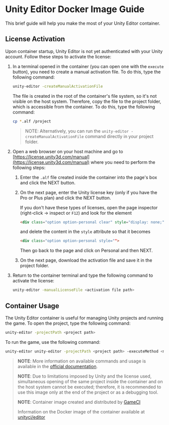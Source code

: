 # Unity Editor Docker Image Guide

This brief guide will help you make the most of your Unity Editor container.

## License Activation

Upon container startup, Unity Editor is not yet authenticated with your Unity account. Follow these steps to activate the license:

1. In a terminal opened in the container (you can open one with the `execute` button), you need to create a manual activation file. To do this, type the following command:

    ```bash
    unity-editor -createManualActivationFile
    ```

    The file is created in the root of the container's file system, so it's not visible on the host system. Therefore, copy the file to the project folder, which is accessible from the container. To do this, type the following command:

    ```bash
    cp *.alf /project
    ```

    > NOTE: Alternatively, you can run the `unity-editor -createManualActivationFile` command directly in your project folder.

2. Open a web browser on your host machine and go to [https://license.unity3d.com/manual](https://license.unity3d.com/manual) where you need to perform the following steps:

    1. Enter the `.alf` file created inside the container into the page's box and click the NEXT button.
    2. On the next page, enter the Unity license key (only if you have the Pro or Plus plan) and click the NEXT button.

        If you don't have these types of licenses, open the page inspector (right-click -> inspect or `F12`) and look for the element

        ```html
        <div class="option option-personal clear" style="display: none;">
        ```

        and delete the content in the `style` attribute so that it becomes

        ```html
        <div class="option option-personal style="">
        ```

        Then go back to the page and click on Personal and then NEXT.

    3. On the next page, download the activation file and save it in the project folder.

3. Return to the container terminal and type the following command to activate the license:

    ```bash
    unity-editor -manualLicenseFile <activation file path>
    ```

## Container Usage

The Unity Editor container is useful for managing Unity projects and running the game. To open the project, type the following command:

```bash
unity-editor -projectPath <project path>
```

To run the game, use the following command:

```bash
unity-editor unity-editor -projectPath <project path> -executeMethod <method name to execute>
```

> **NOTE**: More information on available commands and usage is available in the [official documentation](https://docs.unity3d.com/2023.3/Documentation/Manual/EditorCommandLineArguments.html#:~:text=On%20Windows%2C%20type%20the%20following%20into%20the%20Command,test%20suites%2C%20automated%20builds%20and%20other%20production%20tasks).
>
> **NOTE**: Due to limitations imposed by Unity and the license used, simultaneous opening of the same project inside the container and on the host system cannot be executed; therefore, it is recommended to use this image only at the end of the project or as a debugging tool.
>
> **NOTE**: Container image created and distributed by [GameCI](https://game.ci/docs/docker/docker-images)
>
> Information on the Docker image of the container available at [unityci/editor](https://hub.docker.com/r/unityci/editor)
>